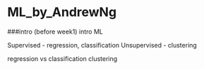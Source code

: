 # ML_by_AndrewNg

###intro (before week1)
intro ML

Supervised - regression, classification
Unsupervised - clustering 

regression vs classification
clustering 
